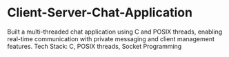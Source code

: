 # Client-Server-Chat-Application
Built a multi-threaded chat application using C and POSIX threads, enabling real-time communication with private messaging and client management features. Tech Stack: C, POSIX threads, Socket Programming
